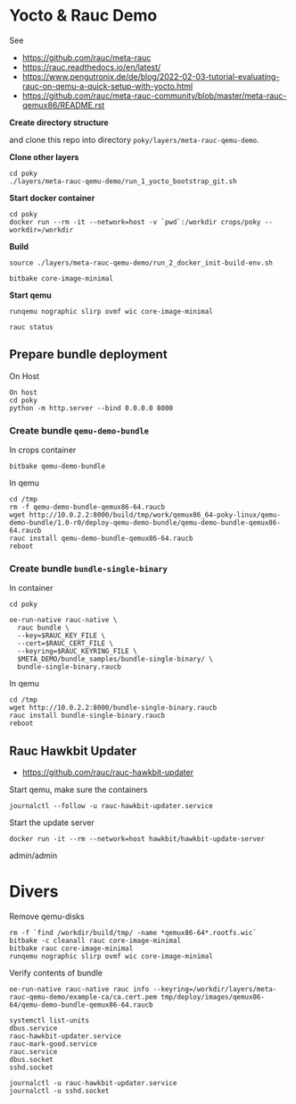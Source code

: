 # Yocto & Rauc Demo

See

* https://github.com/rauc/meta-rauc
* https://rauc.readthedocs.io/en/latest/
* https://www.pengutronix.de/de/blog/2022-02-03-tutorial-evaluating-rauc-on-qemu-a-quick-setup-with-yocto.html
* https://github.com/rauc/meta-rauc-community/blob/master/meta-rauc-qemux86/README.rst


**Create directory structure**

and clone this repo into directory `poky/layers/meta-rauc-qemu-demo`.


**Clone other layers**

```
cd poky
./layers/meta-rauc-qemu-demo/run_1_yocto_bootstrap_git.sh
```

**Start docker container**

```
cd poky
docker run --rm -it --network=host -v `pwd`:/workdir crops/poky --workdir=/workdir
```

**Build**

```
source ./layers/meta-rauc-qemu-demo/run_2_docker_init-build-env.sh

bitbake core-image-minimal
```

**Start qemu**

```
runqemu nographic slirp ovmf wic core-image-minimal

rauc status
```

## Prepare bundle deployment

On Host

```
On host
cd poky
python -m http.server --bind 0.0.0.0 8000
```

### Create bundle `qemu-demo-bundle`

In crops container
```
bitbake qemu-demo-bundle
```

In qemu

```
cd /tmp
rm -f qemu-demo-bundle-qemux86-64.raucb
wget http://10.0.2.2:8000/build/tmp/work/qemux86_64-poky-linux/qemu-demo-bundle/1.0-r0/deploy-qemu-demo-bundle/qemu-demo-bundle-qemux86-64.raucb
rauc install qemu-demo-bundle-qemux86-64.raucb
reboot
```


### Create bundle `bundle-single-binary`

In container
```
cd poky

oe-run-native rauc-native \
  rauc bundle \
  --key=$RAUC_KEY_FILE \
  --cert=$RAUC_CERT_FILE \
  --keyring=$RAUC_KEYRING_FILE \
  $META_DEMO/bundle_samples/bundle-single-binary/ \
  bundle-single-binary.raucb
```

In qemu

```
cd /tmp
wget http://10.0.2.2:8000/bundle-single-binary.raucb
rauc install bundle-single-binary.raucb
reboot
```


## Rauc Hawkbit Updater

* https://github.com/rauc/rauc-hawkbit-updater


Start qemu, make sure the containers 

```
journalctl --follow -u rauc-hawkbit-updater.service
```


Start the update server 

```
docker run -it --rm --network=host hawkbit/hawkbit-update-server
```

admin/admin


# Divers

Remove qemu-disks

```
rm -f `find /workdir/build/tmp/ -name *qemux86-64*.rootfs.wic`
bitbake -c cleanall rauc core-image-minimal
bitbake rauc core-image-minimal
runqemu nographic slirp ovmf wic core-image-minimal
```

Verify contents of bundle

```
oe-run-native rauc-native rauc info --keyring=/workdir/layers/meta-rauc-qemu-demo/example-ca/ca.cert.pem tmp/deploy/images/qemux86-64/qemu-demo-bundle-qemux86-64.raucb
```

```
systemctl list-units
dbus.service
rauc-hawkbit-updater.service
rauc-mark-good.service
rauc.service 
dbus.socket
sshd.socket

journalctl -u rauc-hawkbit-updater.service
journalctl -u sshd.socket
```
